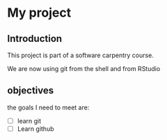 
# My project 

## Introduction

This project is part of a software carpentry course. 

We are now using git from the shell and from RStudio

## objectives

the goals I need to meet are:

- [ ] learn git
- [ ] Learn github
